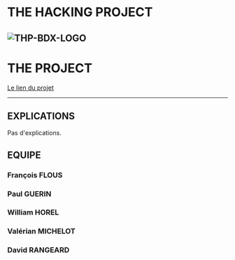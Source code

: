# THE HACKING PROJECT
![THP-BDX-LOGO](http://image.noelshack.com/fichiers/2018/45/1/1541412703-thpbdx1.png)
---
# THE PROJECT

[Le lien du projet](https://???????????????.herokuapp.com/)

---
## EXPLICATIONS

Pas d'explications.


## EQUIPE

### François FLOUS


### Paul GUERIN

### William HOREL


### Valérian MICHELOT


### David RANGEARD

